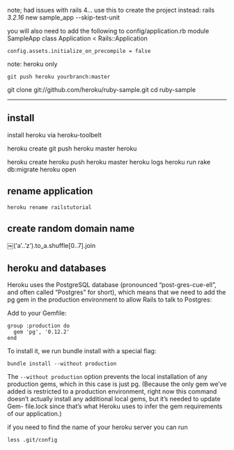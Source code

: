 
note;  had issues with rails 4... use this to create the project instead:
rails _3.2.16_ new sample_app --skip-test-unit

you will also need to add the following to config/application.rb
module SampleApp
  class Application < Rails::Application

    config.assets.initialize_on_precompile = false





note:
heroku only 
```
git push heroku yourbranch:master
```



git clone git://github.com/heroku/ruby-sample.git
cd ruby-sample

------------------------
install 
-------
install heroku via heroku-toolbelt

heroku create
git push heroku master
heroku 




heroku create
heroku push heroku master
heroku logs
heroku run rake db:migrate
heroku open


rename application
------------------
```
heroku rename railstutorial
```

create random domain name
--------------------------
￼(‘a’..’z’).to_a.shuffle[0..7].join



heroku and databases
--------------------
Heroku uses the PostgreSQL database (pronounced “post-gres-cue-ell”, and often called “Postgres” for short), which means that we need to add the pg gem in the production environment to allow Rails to talk to Postgres:


Add to your Gemfile:
```
group :production do
  gem 'pg', '0.12.2'
end
```

To install it, we run bundle install with a special flag:
```
bundle install --without production
```
The ```--without production``` option prevents the local installation of any production gems, which in this case is just pg. (Because the only gem we’ve added is restricted to a production environment, right now this command doesn’t actually install any additional local gems, but it’s needed to update Gem- file.lock since that’s what Heroku uses to infer the gem requirements of our application.)


if you need to find the name of your heroku server you can run 
```
less .git/config 

```

